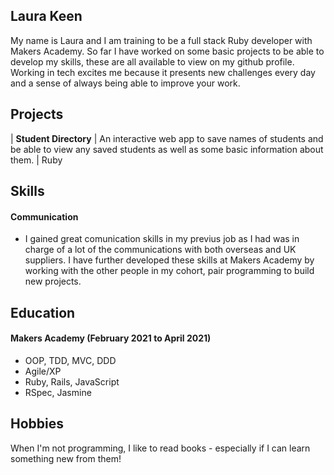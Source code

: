 ## Laura Keen

My name is Laura and I am training to be a full stack Ruby developer with Makers Academy. So far I have worked on some basic projects to be able to develop my skills, these are all available to view on my github profile. Working in tech excites me because it presents new challenges every day and a sense of always being able to improve your work.

## Projects

| **Student Directory** | 
An interactive web app to save names of students and be able to view any saved students as well as some basic information about them.
| Ruby      

## Skills

#### Communication

- I gained great comunication skills in my previus job as I had was in charge of a lot of the communications with both overseas and UK suppliers. I have further developed these skills at Makers Academy by working with the other people in my cohort, pair programming to build new projects.

## Education

#### Makers Academy (February 2021 to April 2021)

- OOP, TDD, MVC, DDD
- Agile/XP
- Ruby, Rails, JavaScript
- RSpec, Jasmine

## Hobbies

When I'm not programming, I like to read books - especially if I can learn something new from them! 

